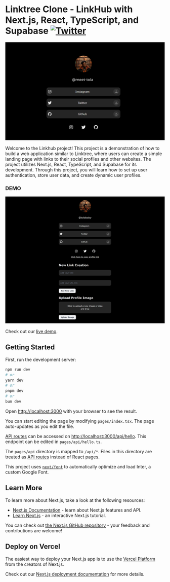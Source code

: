 # Linktree Clone - LinkHub with Next.js, React, TypeScript, and Supabase [![Twitter](https://img.shields.io/twitter/url/https/twitter.com/cloudposse.svg?style=social&label=Follow%20%40meet-tola)](https://twitter.com/meet-tola)

<p align="center">
  <a href="https://creativedesignsguru.com/demo/nextjs-landing-page/"><img src="public/assets/images/linktree.png?raw=true" alt="Next js starter banner"></a>
</p>

Welcome to the Linkhub project! This project is a demonstration of how to build a web application similar to Linktree, where users can create a simple landing page with links to their social profiles and other websites. The project utilizes Next.js, React, TypeScript, and Supabase for its development. Through this project, you will learn how to set up user authentication, store user data, and create dynamic user profiles.


### DEMO

[![Nextjs Landing Page Template Screenshot](public/assets/images/linktree-clone-link-hub.png?raw=true)](https://linktree-clone-link-hub.vercel.app/)

Check out our [live demo](https://linktree-clone-link-hub.vercel.app/).

## Getting Started

First, run the development server:

```bash
npm run dev
# or
yarn dev
# or
pnpm dev
# or
bun dev
```

Open [http://localhost:3000](http://localhost:3000) with your browser to see the result.

You can start editing the page by modifying `pages/index.tsx`. The page auto-updates as you edit the file.

[API routes](https://nextjs.org/docs/api-routes/introduction) can be accessed on [http://localhost:3000/api/hello](http://localhost:3000/api/hello). This endpoint can be edited in `pages/api/hello.ts`.

The `pages/api` directory is mapped to `/api/*`. Files in this directory are treated as [API routes](https://nextjs.org/docs/api-routes/introduction) instead of React pages.

This project uses [`next/font`](https://nextjs.org/docs/basic-features/font-optimization) to automatically optimize and load Inter, a custom Google Font.

## Learn More

To learn more about Next.js, take a look at the following resources:

- [Next.js Documentation](https://nextjs.org/docs) - learn about Next.js features and API.
- [Learn Next.js](https://nextjs.org/learn) - an interactive Next.js tutorial.

You can check out [the Next.js GitHub repository](https://github.com/vercel/next.js/) - your feedback and contributions are welcome!

## Deploy on Vercel

The easiest way to deploy your Next.js app is to use the [Vercel Platform](https://vercel.com/new?utm_medium=default-template&filter=next.js&utm_source=create-next-app&utm_campaign=create-next-app-readme) from the creators of Next.js.

Check out our [Next.js deployment documentation](https://nextjs.org/docs/deployment) for more details.
